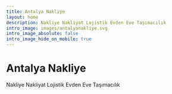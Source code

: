 ```yaml
---
title: Antalya Nakliye
layout: home
description: Nakliye Nakliyat Lojistik Evden Eve Taşımacılık
intro_image: images/antalyanakliye.svg
intro_image_absolute: false
intro_image_hide_on_mobile: true
---
```


# Antalya Nakliye

Nakliye Nakliyat Lojistik Evden Eve Taşımacılık